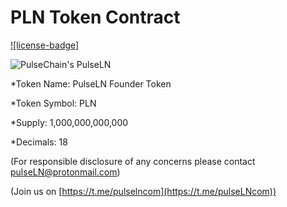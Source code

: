 # PLN Token Contract

[![license-badge]](LICENSE)

![PulseChain's PulseLN](https://i.imgur.com/pwTR3hk.png)

*Token Name: PulseLN Founder Token

*Token Symbol: PLN

*Supply: 1,000,000,000,000

*Decimals: 18

(For responsible disclosure of any concerns please contact pulseLN@protonmail.com)

(Join us on [https://t.me/pulselncom](https://t.me/pulseLNcom))
